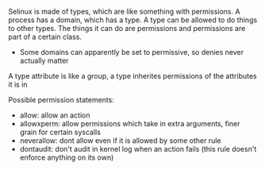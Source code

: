Selinux is made of types, which are like something with permissions.
A process has a domain, which has a type.
A type can be allowed to do things to other types.
The things it can do are permissions and permissions are part of a certain class.
- Some domains can apparently be set to permissive, so denies never actually matter

A type attribute is like a group, a type inherites permissions of the attributes it is in

Possible permission statements:
- allow: allow an action
- allowxperm: allow permissions which take in extra arguments, finer grain for certain syscalls
- neverallow: dont allow even if it is allowed by some other rule
- dontaudit: don't audit in kernel log when an action fails (this rule doesn't enforce anything on its own)